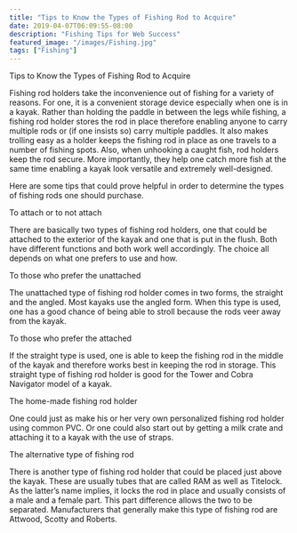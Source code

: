 ```yaml
---
title: "Tips to Know the Types of Fishing Rod to Acquire"
date: 2019-04-07T06:09:55-08:00
description: "Fishing Tips for Web Success"
featured_image: "/images/Fishing.jpg"
tags: ["Fishing"]
---
```


Tips to Know the Types of Fishing Rod to Acquire

Fishing rod holders take the inconvenience out of fishing for a variety of reasons.  For one, it is a convenient storage device especially when one is in a kayak.  Rather than holding the paddle in between the legs while fishing, a fishing rod holder stores the rod in place therefore enabling anyone to carry multiple rods or (if one insists so) carry multiple paddles.  It also makes trolling easy as a holder keeps the fishing rod in place as one travels to a number of fishing spots.  Also, when unhooking a caught fish, rod holders keep the rod secure.  More importantly, they help one catch more fish at the same time enabling a kayak look versatile and extremely well-designed.  

Here are some tips that could prove helpful in order to determine the types of fishing rods one should purchase.

To attach or to not attach

There are basically two types of fishing rod holders, one that could be attached to the exterior of the kayak and one that is put in the flush.  Both have different functions and both work well accordingly.  The choice all depends on what one prefers to use and how. 

To those who prefer the unattached

The unattached type of fishing rod holder comes in two forms, the straight and the angled.  Most kayaks use the angled form.  When this type is used, one has a good chance of being able to stroll because the rods veer away from the kayak.  

To those who prefer the attached

If the straight type is used, one is able to keep the fishing rod in the middle of the kayak and therefore works best in keeping the rod in storage.  This straight type of fishing rod holder is good for the Tower and Cobra Navigator model of a kayak.

The home-made fishing rod holder

One could just as make his or her very own personalized fishing rod holder using common PVC. Or one could also start out by getting a milk crate and attaching it to a kayak with the use of straps.  

The alternative type of fishing rod

There is another type of fishing rod holder that could be placed just above the kayak.  These are usually tubes that are called RAM as well as Titelock.  As the latter’s name implies, it locks the rod in place and usually consists of a male and a female part.  This part difference allows the two to be separated.  Manufacturers that generally make this type of fishing rod are Attwood, Scotty and Roberts.

